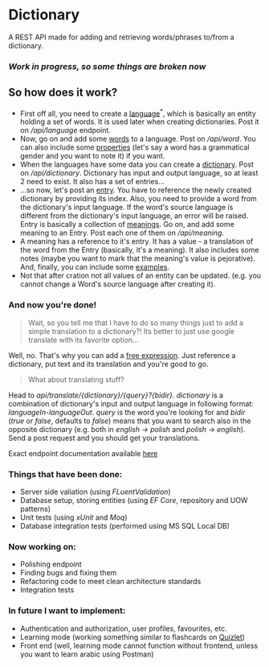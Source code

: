# Dictionary
A REST API made for adding and retrieving words/phrases to/from a dictionary. 

### _**Work in progress, so some things are broken now**_


## So how does it work?

* First off all, you need to create a [language](https://github.com/Yanitrix/Dictionary/blob/master/Development/Domain/Dto/Language/CreateLanguage.cs)<sup>*</sup>, which is basically an entity holding a set of words. It is used later when creating dictionaries. Post it on _/api/language_ endpoint.
* Now, go on and add some [words](https://github.com/Yanitrix/Dictionary/blob/master/Development/Domain/Dto/Word/CreateWord.cs) to a language. Post on _/api/word_. You can also include some 
  [properties](https://github.com/Yanitrix/Dictionary/blob/master/Development/Domain/Dto/Word/WordPropertyDto.cs) (let's say a word has a grammatical gender and you want to note it) if you want.
* When the languages have some data you can create a [dictionary](https://github.com/Yanitrix/Dictionary/blob/master/Development/Domain/Dto/Dictionary/CreateDictionary.cs). Post on _/api/dictionary_.
  Dictionary has input and output language, so at least 2 need to exist. It also has a set of entries... 
* ...so now, let's post an [entry](https://github.com/Yanitrix/Dictionary/blob/master/Development/Domain/Dto/Entry/CreateEntry.cs). You have to reference the newly created dictionary by providing its
  index. Also, you need to provide a word from the dictionary's input language. If the word's source language is different from the dictionary's input language, an error will be
  raised. Entry is basically a collection of [meanings](https://github.com/Yanitrix/Dictionary/blob/master/Development/Domain/Dto/Meaning/CreateMeaning.cs). Go on, and add some meaning to an Entry. Post each one of them on _/api/meaning_.
* A meaning has a reference to it's entry. It has a value - a translation of the word from the Entry (basically, it's a meaning). It also includes some notes (maybe you want
  to mark that the meaning's value is pejorative). And, finally, you can include some [examples](https://github.com/Yanitrix/Dictionary/blob/master/Development/Domain/Dto/Meaning/ExampleDto.cs).
* Not that after cration not all values of an entity can be updated. (e.g. you cannot change a Word's source language after creating it). 
 
### And now you're done!

>Wait, so you tell me that I have to do so many things just to add a simple translation to a dictionary?!
>Its better to just use google translate with its favorite option...
  
Well, no. That's why you can add a [free expression](https://github.com/Yanitrix/Dictionary/blob/master/Development/Domain/Dto/Dictionary/CreateFreeExpression.cs). Just reference a dictionary, put text
and its translation and you're good to go.

>What about translating stuff?

Head to _api/translate/{dictionary}/{query}?{bidir}_. _dictionary_ is a combination of dictionary's input and output language in following format: _languageIn_-_languageOut_. _query_ is the word you're looking for and _bidir_ (_true_ or _false_, defaults to _false_) means that you want to search also in the opposite dictionary (e.g. both in _english -> polish_ and _polish -> english_).
Send a post request and you should get your translations.

Exact endpoint documentation available [here](https://app.swaggerhub.com/apis/yaninka/Dictionary/v1#/)


### Things that have been done:

* Server side valiation (using _FLuentValidation_)
* Database setup, storing entities (using _EF Core_, repository and UOW patterns)
* Unit tests (using _xUnit_ and _Moq_)
* Database integration tests (performed using MS SQL Local DB)

### Now working on:

* Polishing endpoint
* Finding bugs and fixing them
* Refactoring code to meet clean architecture standards
* Integration tests

### In future I want to implement:

* Authentication and authorization, user profiles, favourites, etc.
* Learning mode (working something similar to flashcards on [Quizlet](https://quizlet.com/))
* Front end (well, learning mode cannot function without frontend, unless you want to learn arabic using Postman)
